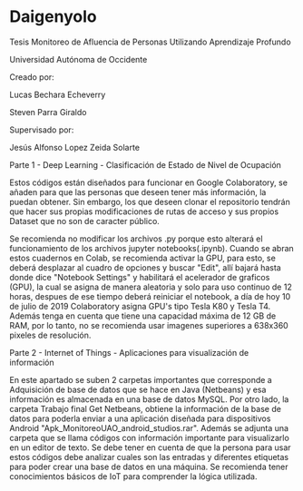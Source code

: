 # Daigenyolo


Tesis Monitoreo de Afluencia de Personas Utilizando Aprendizaje Profundo

Universidad Autónoma de Occidente

Creado por: 

Lucas Bechara Echeverry

Steven Parra Giraldo

Supervisado por:

Jesús Alfonso Lopez
Zeida Solarte

Parte 1 - Deep Learning - Clasificación de Estado de Nivel de Ocupación

Estos códigos están diseñados para funcionar en Google Colaboratory, se añaden para que las personas que deseen tener más información, la puedan obtener. Sin embargo, los que deseen clonar el repositorio tendrán que hacer sus propias modificaciones de rutas de acceso y sus propios Dataset que no son de caracter público. 

Se recomienda no modificar los archivos .py porque esto alterará el funcionamiento de los archivos jupyter notebooks(.ipynb). Cuando se abran estos cuadernos en Colab, se recomienda activar la GPU, para esto, se deberá desplazar al cuadro de opciones y buscar "Edit", allí bajará hasta donde dice "Notebook Settings" y habilitará el acelerador de graficos (GPU), la cual se asigna de manera aleatoria y solo para uso continuo de 12 horas, despues de ese tiempo deberá reiniciar el notebook, a día de hoy 10 de julio de 2019 Colaboratory asigna GPU's tipo Tesla K80 y Tesla T4. Además tenga en cuenta que tiene una capacidad máxima de 12 GB de RAM, por lo tanto, no se recomienda usar imagenes superiores a 638x360 pixeles de resolución. 

Parte 2 - Internet of Things - Aplicaciones para visualización de información 

En este apartado se suben 2 carpetas importantes que corresponde a Adquisición de base de datos que se hace en Java (Netbeans) y esa información es almacenada en una base de datos MySQL. Por otro lado, la carpeta Trabajo final Get Netbeans, obtiene la información de la base de datos para poderla enviar a una aplicación diseñada para dispositivos Android "Apk_MonitoreoUAO_android_studios.rar". Además se adjunta una carpeta que se llama códigos con información importante para visualizarlo en un editor de texto. Se debe tener en cuenta de que la persona para usar estos códigos debe analizar cuales son las entradas y diferentes etiquetas para poder crear una base de datos en una máquina. Se recomienda tener conocimientos básicos de IoT para comprender la lógica utilizada. 
